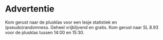 # Advertentie
Kom gerust naar de plusklas voor een lesje statistiek en (pseudo)randomness.
Geheel vrijblijvend en gratis. Kom gerust naar SL 8.93 voor de plusklas tussen 14:00 en 15:30.